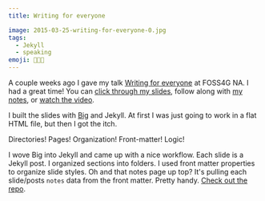 ```yaml
---
title: Writing for everyone

image: 2015-03-25-writing-for-everyone-0.jpg
tags:
  - Jekyll
  - speaking
emoji: 👩🏼‍🏫
---
```


A couple weeks ago I gave my talk [Writing for everyone](https://katydecorah.com/writing-for-everyone/) at FOSS4G NA. I had a great time! You can [click through my slides](https://katydecorah.com/writing-for-everyone/), follow along with [my notes](https://katydecorah.com/writing-for-everyone/notes/), or <a href="https://youtu.be/bXd6aRRvJG4?list=PLWW0CjV-TafaJlkE6Zq4OgXgb04TQfNiR" data-proofer-ignore>watch the video</a>.

I built the slides with [Big](http://www.macwright.org/big/) and Jekyll. At first I was just going to work in a flat HTML file, but then I got the itch.

Directories! Pages! Organization! Front-matter! Logic!

I wove Big into Jekyll and came up with a nice workflow. Each slide is a Jekyll post. I organized sections into folders. I used front matter properties to organize slide styles. Oh and that notes page up top? It's pulling each slide/posts `notes` data from the front matter. Pretty handy. [Check out the repo](https://github.com/katydecorah/writing-for-everyone).
